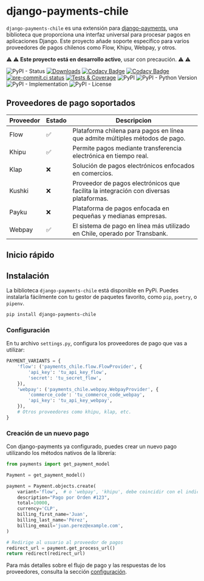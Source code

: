 # django-payments-chile

`django-payments-chile` es una extensión para [django-payments](https://github.com/jazzband/django-payments), una biblioteca que proporciona una interfaz universal para procesar pagos en aplicaciones Django. Este proyecto añade soporte específico para varios proveedores de pagos chilenos como Flow, Khipu, Webpay, y otros.

⚠️ ⚠️ **Este proyecto está en desarrollo activo**, usar con precaución. ⚠️ ⚠️

![PyPI - Status](https://img.shields.io/pypi/status/django-payments-chile)
[![Downloads](https://pepy.tech/badge/django-payments-chile)](https://pepy.tech/project/django-payments-chile)
[![Codacy Badge](https://app.codacy.com/project/badge/Grade/fde07768d1714b0b93c6addd5e13bb7f)](https://app.codacy.com/gh/mariofix/django-payments-chile/dashboard?utm_source=gh&utm_medium=referral&utm_content=&utm_campaign=Badge_grade)
[![Codacy Badge](https://app.codacy.com/project/badge/Coverage/fde07768d1714b0b93c6addd5e13bb7f)](https://app.codacy.com/gh/mariofix/django-payments-chile/dashboard?utm_source=gh&utm_medium=referral&utm_content=&utm_campaign=Badge_coverage)
[![pre-commit.ci status](https://results.pre-commit.ci/badge/github/mariofix/django-payments-chile/main.svg)](https://results.pre-commit.ci/latest/github/mariofix/django-payments-chile/main)
[![Tests & Coverage](https://github.com/mariofix/django-payments-chile/actions/workflows/tests_coverage.yml/badge.svg?branch=main)](https://github.com/mariofix/django-payments-chile/actions/workflows/tests_coverage.yml)
![PyPI](https://img.shields.io/pypi/v/django-payments-chile)
![PyPI - Python Version](https://img.shields.io/pypi/pyversions/django-payments-chile)
![PyPI - Implementation](https://img.shields.io/pypi/implementation/django-payments-chile)
![PyPI - License](https://img.shields.io/pypi/l/django-payments-chile)

## Proveedores de pago soportados

| Proveedor | Estado | Descripcion |
| --- | --- | --- |
| Flow | ✅ | Plataforma chilena para pagos en línea que admite múltiples métodos de pago. |
| Khipu | ✅ | Permite pagos mediante transferencia electrónica en tiempo real. |
| Klap | ❌ | Solución de pagos electrónicos enfocados en comercios. |
| Kushki | ❌ | Proveedor de pagos electrónicos que facilita la integración con diversas plataformas. |
| Payku | ❌ | Plataforma de pagos enfocada en pequeñas y medianas empresas. |
| Webpay | ✅ | El sistema de pago en línea más utilizado en Chile, operado por Transbank. |

## Inicio rápido

## Instalación

La biblioteca `django-payments-chile` está disponible en PyPi. Puedes instalarla fácilmente con tu gestor de paquetes favorito, como `pip`, `poetry`, o `pipenv`.

```bash
pip install django-payments-chile
```

### Configuración

En tu archivo `settings.py`, configura los proveedores de pago que vas a utilizar:

```python
PAYMENT_VARIANTS = {
    'flow': ('payments_chile.flow.FlowProvider', {
        'api_key': 'tu_api_key_flow',
        'secret': 'tu_secret_flow',
    }),
    'webpay': ('payments_chile.webpay.WebpayProvider', {
        'commerce_code': 'tu_commerce_code_webpay',
        'api_key': 'tu_api_key_webpay',
    }),
    # Otros proveedores como khipu, klap, etc.
}
```

### Creación de un nuevo pago

Con django-payments ya configurado, puedes crear un nuevo pago utilizando los métodos nativos de la librería:

```python
from payments import get_payment_model

Payment = get_payment_model()

payment = Payment.objects.create(
    variant='flow',  # o 'webpay', 'khipu', debe coincidir con el indice en PAYMENT_VARIANTS
    description="Pago por Orden #123",
    total=10000,
    currency='CLP',
    billing_first_name='Juan',
    billing_last_name='Pérez',
    billing_email='juan.perez@example.com',
)

# Redirige al usuario al proveedor de pagos
redirect_url = payment.get_process_url()
return redirect(redirect_url)
```

Para más detalles sobre el flujo de pago y las respuestas de los proveedores, consulta la sección [configuración](configuration.md).
